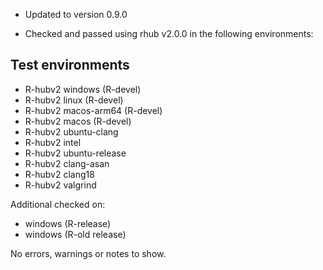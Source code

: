 * Updated to version 0.9.0

* Checked and passed using rhub v2.0.0 in the following environments:

## Test environments
- R-hubv2 windows (R-devel)
- R-hubv2 linux (R-devel)
- R-hubv2 macos-arm64 (R-devel)
- R-hubv2 macos (R-devel)
- R-hubv2 ubuntu-clang
- R-hubv2 intel
- R-hubv2 ubuntu-release
- R-hubv2 clang-asan
- R-hubv2 clang18
- R-hubv2 valgrind

Additional checked on:

- windows (R-release)
- windows (R-old release)

No errors, warnings or notes to show.
